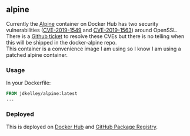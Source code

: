 ## alpine

Currently the [Alpine][1] container on Docker Hub has two security vulnerabilities ([CVE-2019-1549][2] and [CVE-2019-1563][3]) around OpenSSL. There is a [Github ticket][4] to resolve these CVEs but there is no telling when this will be shipped in the docker-alpine repo.  
This container is a convenience image I am using so I know I am using a patched alpine container. 

### Usage

In your Dockerfile:

```dockerfile
FROM jdkelley/alpine:latest
...
```

### Deployed

This is deployed on [Docker Hub][5] and [GitHub Package Registry][6].

[//]: # "LINKS"

[1]: https://hub.docker.com/_/alpine                               "Alpine Container"
[2]: https://cve.mitre.org/cgi-bin/cvename.cgi?name=CVE-2019-1549  "CVE-2019-1549"
[3]: https://cve.mitre.org/cgi-bin/cvename.cgi?name=CVE-2019-1563  "CVE-2019-1563"
[4]: https://github.com/alpinelinux/docker-alpine/issues/39        "docker-alpine Issue #39"
[5]: https://hub.docker.com/r/jdkelley/alpine                      "jdkelley/alpine"
[6]: https://github.com/jdkelley/dockerfiles/packages/34858        "Deployed on GitHub Package Registry"
